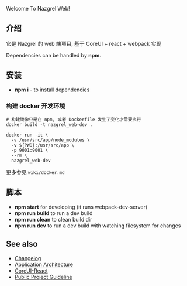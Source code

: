Welcome To Nazgrel Web!

## 介绍
它是 Nazgrel 的 web 端项目, 基于 CoreUI + react + webpack 实现

Dependencies can be handled by **npm**.

## 安装
- **npm i** - to install dependencies

### 构建 docker 开发环境

```shell
# 构建镜像只是在 npm, 或者 Dockerfile 发生了变化才需要执行
docker build -t nazgrel_web-dev .

docker run -it \
  -v /usr/src/app/node_modules \
  -v ${PWD}:/usr/src/app \
  -p 9001:9001 \
  --rm \
  nazgrel_web-dev
```

更多参见 `wiki/docker.md`

## 脚本
- **npm start** for developing (it runs webpack-dev-server)
- **npm run build** to run a dev build
- **npm run clean** to clean build dir
- **npm run dev** to run a dev build with watching filesystem for changes

## See also

- [Changelog](./CHANGELOG.md)
- [Application Architecture](./wiki/app_architecture.md)
- [CoreUI-React](https://github.com/mrholek/CoreUI-React)
- [Public Project Guideline](https://github.com/wearehive/project-guidelines)
